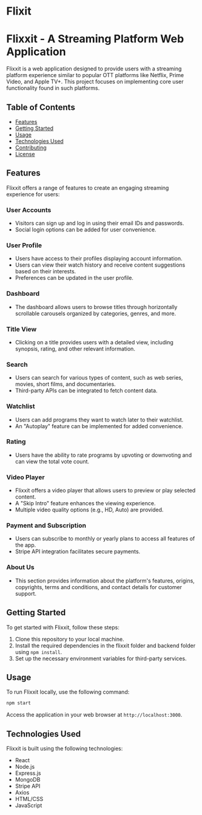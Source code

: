 # Flixit

# Flixxit - A Streaming Platform Web Application

Flixxit is a web application designed to provide users with a streaming platform experience similar to popular OTT platforms like Netflix, Prime Video, and Apple TV+. This project focuses on implementing core user functionality found in such platforms.

## Table of Contents

- [Features](#features)
- [Getting Started](#getting-started)
- [Usage](#usage)
- [Technologies Used](#technologies-used)
- [Contributing](#contributing)
- [License](#license)

## Features

Flixxit offers a range of features to create an engaging streaming experience for users:

### User Accounts

- Visitors can sign up and log in using their email IDs and passwords.
- Social login options can be added for user convenience.

### User Profile

- Users have access to their profiles displaying account information.
- Users can view their watch history and receive content suggestions based on their interests.
- Preferences can be updated in the user profile.

### Dashboard

- The dashboard allows users to browse titles through horizontally scrollable carousels organized by categories, genres, and more.

### Title View

- Clicking on a title provides users with a detailed view, including synopsis, rating, and other relevant information.

### Search

- Users can search for various types of content, such as web series, movies, short films, and documentaries.
- Third-party APIs can be integrated to fetch content data.

### Watchlist

- Users can add programs they want to watch later to their watchlist.
- An "Autoplay" feature can be implemented for added convenience.

### Rating

- Users have the ability to rate programs by upvoting or downvoting and can view the total vote count.

### Video Player

- Flixxit offers a video player that allows users to preview or play selected content.
- A "Skip Intro" feature enhances the viewing experience.
- Multiple video quality options (e.g., HD, Auto) are provided.

### Payment and Subscription

- Users can subscribe to monthly or yearly plans to access all features of the app.
- Stripe API integration facilitates secure payments.

### About Us

- This section provides information about the platform's features, origins, copyrights, terms and conditions, and contact details for customer support.

## Getting Started

To get started with Flixxit, follow these steps:

1. Clone this repository to your local machine.
2. Install the required dependencies in the flixxit folder and backend folder using `npm install`.
3. Set up the necessary environment variables for third-party services.

## Usage

To run Flixxit locally, use the following command:

```bash
npm start
```

Access the application in your web browser at `http://localhost:3000`.

## Technologies Used

Flixxit is built using the following technologies:

- React
- Node.js
- Express.js
- MongoDB
- Stripe API
- Axios
- HTML/CSS
- JavaScript

